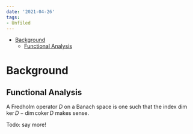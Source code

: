 ```yaml
---
date: '2021-04-26'
tags:
- Unfiled
---
```


-   [Background](#background)
    -   [Functional Analysis](#functional-analysis)














Background
==========

Functional Analysis
-------------------

A Fredholm operator $D$ on a Banach space is one such that the index $\dim\ker D - \dim\operatorname{coker}D$ makes sense.

Todo: say more!
